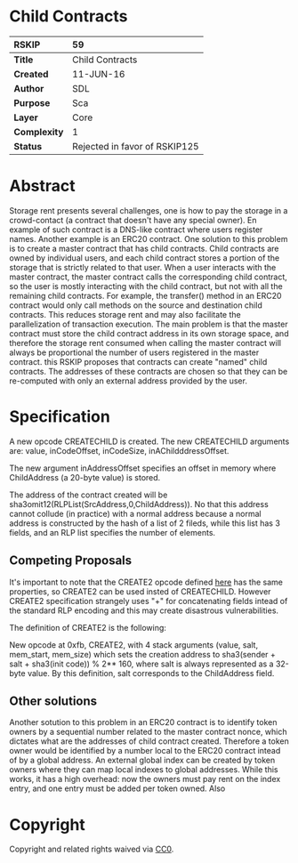 # Child Contracts

|RSKIP          |59           |
| :------------ |:-------------|
|**Title**      |Child Contracts |
|**Created**    |11-JUN-16 |
|**Author**     |SDL |
|**Purpose**    |Sca |
|**Layer**      |Core |
|**Complexity** |1 |
|**Status**     |Rejected in favor of RSKIP125 |

# **Abstract**

Storage rent presents several challenges, one is how to pay the storage in a crowd-contact (a contract that doesn't have any special owner).
En example of such contract is a DNS-like contract where users register names. Another example is an ERC20 contract. 
One solution to this problem is to create a master contract that has child contracts. Child contracts are owned by individual users, and 
each child contract stores a portion of the storage that is strictly related to that user. 
When a user interacts with the master contract, the master contract calls the corresponding child contract, so the user is mostly 
interacting with the child contract, but not with all the remaining child contracts. For example, the transfer() method in an ERC20 contract 
would only call methods on the source and destination child contracts. This reduces storage rent and may also facilitate the 
parallelization of transaction execution. The main problem is that the master contract must store the child contract address in its own storage space, and therefore 
the storage rent consumed when calling the master contract will always be proportional the number of users registered in the master contract.
this RSKIP proposes that contracts can create "named" child contracts. The addresses of these contracts are chosen so that they can be re-computed with only an external address provided by the user.

# **Specification**

A new opcode CREATECHILD is created. The new CREATECHILD arguments are: value, inCodeOffset, inCodeSize, inAChildddressOffset.

The new argument inAddressOffset specifies an offset in memory where ChildAddress (a 20-byte value) is stored.

The address of the contract created will be sha3omit12(RLPList(SrcAddress,0,ChildAddress)). No that this address cannot collude (in practice) with a normal 
address because a normal address is constructed by the hash of a list of 2 fileds, while this list has 3 fields, and an RLP list specifies the number of elements. 

## Competing Proposals

It's important to note that the CREATE2 opcode defined [here]( https://github.com/ethereum/EIPs/blob/bd136e662fca4154787b44cded8d2a29b993be66/EIPS/abstraction.md)
has the same properties, so CREATE2 can be used insted of CREATECHILD. However CREATE2 specification strangely uses "+" for concatenating fields intead of the standard RLP encoding and this may create disastrous vulnerabilities. 

The definition of CREATE2 is the following:

New opcode at 0xfb, CREATE2, with 4 stack arguments (value, salt, mem_start, mem_size) which sets the creation address to sha3(sender + salt + sha3(init code)) % 2** 160, where salt is always represented as a 32-byte value.
By this definition, salt corresponds to the ChildAddress field.

## Other solutions

Another sotution to this problem in an ERC20 contract is to identify token owners by a sequential number related to the master contract nonce, which dictates what are the addresses of child contract created.
Therefore a token owner would be identified by a number local to the ERC20 contract intead of by a global address. An external global index can be created by token owners where they can map local indexes to 
global addresses. While this works, it has a high overhead: now the owners must pay rent on the index entry, and one entry must be added per token owned. Also 

# **Copyright**

Copyright and related rights waived via [CC0](https://creativecommons.org/publicdomain/zero/1.0/).

